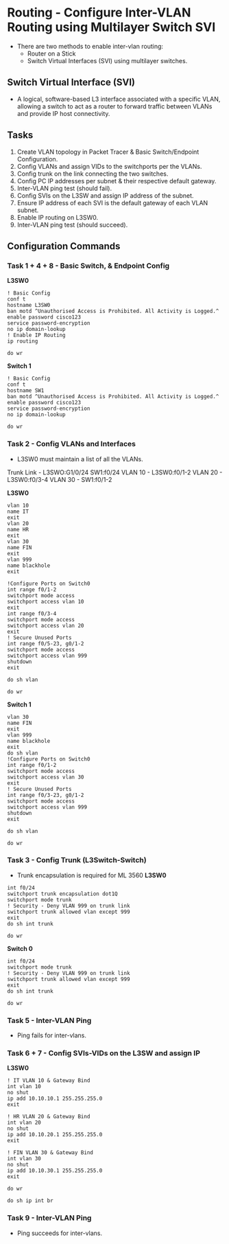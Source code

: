 # Routing - Configure Inter-VLAN Routing using Multilayer Switch SVI

+ There are two methods to enable inter-vlan routing:
	- Router on a Stick
	- Switch Virtual Interfaces (SVI) using multilayer switches.

## Switch Virtual Interface (SVI)

+ A logical, software-based L3 interface associated with a specific VLAN, allowing a switch to act as a router to forward traffic between VLANs and provide IP host connectivity.

## Tasks
1. Create VLAN topology in Packet Tracer & Basic Switch/Endpoint Configuration.
2. Config VLANs and assign VIDs to the switchports per the VLANs.
3. Config trunk on the link connecting the two switches.
4. Config PC IP addresses per subnet & their respective default gateway.
5. Inter-VLAN ping test (should fail).
6. Config SVIs on the L3SW and assign IP address of the subnet.
7. Ensure IP address of each SVI is the default gateway of each VLAN subnet.
8. Enable IP routing on L3SW0.
9. Inter-VLAN ping test (should succeed).

## Configuration Commands
### Task 1 + 4 + 8 - Basic Switch, & Endpoint Config
**L3SW0**
```
! Basic Config
conf t
hostname L3SW0
ban motd ^Unauthorised Access is Prohibited. All Activity is Logged.^
enable password cisco123
service password-encryption
no ip domain-lookup
! Enable IP Routing
ip routing

do wr
```

**Switch 1**
```
! Basic Config
conf t
hostname SW1
ban motd ^Unauthorised Access is Prohibited. All Activity is Logged.^
enable password cisco123
service password-encryption
no ip domain-lookup

do wr
```

### Task 2 - Config VLANs and Interfaces
+ L3SW0 must maintain a list of all the VLANs.

Trunk Link - L3SWO:G1/0/24 SW1:f0/24
VLAN 10 - L3SW0:f0/1-2
VLAN 20 - L3SW0:f0/3-4
VLAN 30 - SW1:f0/1-2

**L3SW0**
```
vlan 10
name IT
exit
vlan 20
name HR
exit
vlan 30
name FIN
exit
vlan 999
name blackhole
exit

!Configure Ports on Switch0
int range f0/1-2
switchport mode access
switchport access vlan 10
exit
int range f0/3-4
switchport mode access
switchport access vlan 20
exit
! Secure Unused Ports
int range f0/5-23, g0/1-2
switchport mode access
switchport access vlan 999
shutdown
exit

do sh vlan

do wr
```

**Switch 1**
```
vlan 30
name FIN
exit
vlan 999
name blackhole
exit
do sh vlan
!Configure Ports on Switch0
int range f0/1-2
switchport mode access
switchport access vlan 30
exit
! Secure Unused Ports
int range f0/3-23, g0/1-2
switchport mode access
switchport access vlan 999
shutdown
exit

do sh vlan

do wr
```


### Task 3 - Config Trunk (L3Switch-Switch)
+ Trunk encapsulation is required for ML 3560
**L3SW0**
```
int f0/24
switchport trunk encapsulation dot1Q
switchport mode trunk
! Security - Deny VLAN 999 on trunk link
switchport trunk allowed vlan except 999
exit
do sh int trunk

do wr
```

**Switch 0**
```
int f0/24
switchport mode trunk
! Security - Deny VLAN 999 on trunk link
switchport trunk allowed vlan except 999
exit
do sh int trunk

do wr
```

### Task 5 - Inter-VLAN Ping
+ Ping fails for inter-vlans.

### Task 6 + 7 - Config SVIs-VIDs on the L3SW and assign IP
**L3SW0**
```
! IT VLAN 10 & Gateway Bind
int vlan 10
no shut
ip add 10.10.10.1 255.255.255.0
exit

! HR VLAN 20 & Gateway Bind
int vlan 20
no shut
ip add 10.10.20.1 255.255.255.0
exit

! FIN VLAN 30 & Gateway Bind
int vlan 30
no shut
ip add 10.10.30.1 255.255.255.0
exit

do wr

do sh ip int br
```

### Task 9 - Inter-VLAN Ping
+ Ping succeeds for inter-vlans.